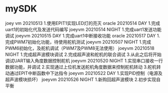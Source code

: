# mySDK
joey vm 20210513
    1.使用EPIT1实现LED灯的亮灭
oracle 20210514 DAY
    1.完成uart1的初始化代及发送代码编写
joeyvm 20210514 NIGHT
    1.完成uart1发送功能调试
joeyvm 20210515 DAY
    1.完成uart1中断接收功能
oracle 20210517 DAY
	1.完成PWM7初始化功能，待使用舵机测试
joeyvm 20210507 NIGHT
	1.完成PWM6初始化，及舵机调试（PWM7及PWM8无法使用）
joeyvm 20210518 NIGHT
	1.完成超声波模块调试
	2.完成超声波和舵机的联合调试
	3.从此之后将开始调试UART输入角度数据控制舵机
joeyvm 20210520 NIGHT
	1.实现串口接收一行数据功能，并调试
	2.实现通过上位机发送舵机角度数据来控制舵机转动
	3.舵机转动通过EPIT中断函数中下达指令
joeyvm 20210522 DAY
	1.实现PID控制（电源及超声波模块损坏）
joeyvm 20210526 NIGHT
	1.新购回超声波模块
	2.初步实现自平衡
